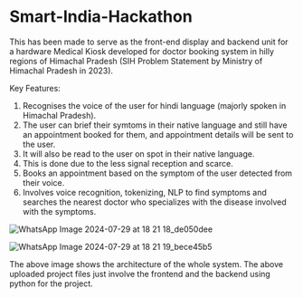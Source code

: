 # Smart-India-Hackathon
This has been made to serve as the front-end display and backend unit for a hardware Medical Kiosk developed for doctor booking system in hilly regions of Himachal Pradesh (SIH Problem Statement by Ministry of Himachal Pradesh in 2023).

Key Features:
  1. Recognises the voice of the user for hindi language (majorly spoken in Himachal Pradesh).
  2. The user can brief their symtoms in their native language and still have an appointment booked for them, and appointment details will be sent to the user.
  3. It will also be read to the user on spot in their native language.
  4. This is done due to the less signal reception and scarce.
  5. Books an appointment based on the symptom of the user detected from their voice.
  6. Involves voice recognition, tokenizing, NLP to find symptoms and searches the nearest doctor who specializes with the disease involved with the symptoms.
  

![WhatsApp Image 2024-07-29 at 18 21 18_de050dee](https://github.com/user-attachments/assets/7ae8ed7d-6b6c-44ec-a632-7dac6cf1f5d0)

![WhatsApp Image 2024-07-29 at 18 21 19_bece45b5](https://github.com/user-attachments/assets/bd6bff0c-86ec-428c-85f9-06243224bc23)

The above image shows the architecture of the whole system.
The above uploaded project files just involve the frontend and the backend using python for the project.

